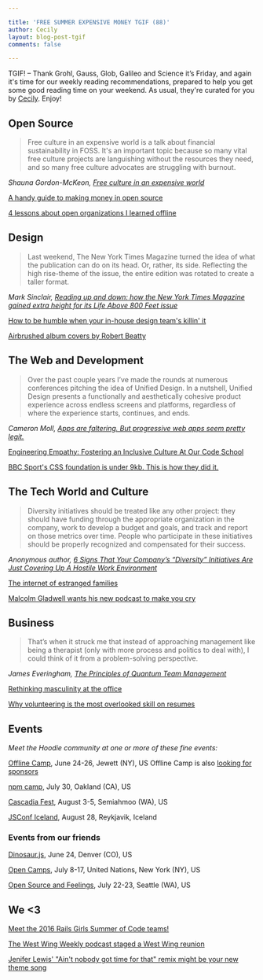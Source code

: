 ```yaml
---

title: 'FREE SUMMER EXPENSIVE MONEY TGIF (88)'
author: Cecily
layout: blog-post-tgif
comments: false

---
```


TGIF! – Thank Grohl, Gauss, Glob, Galileo and Science it’s Friday, and again it's time for our weekly reading recommendations, prepared to help you get some good reading time on your weekend. As usual, they're curated for you by [Cecily](https://twitter.com/skeskali). Enjoy!

## Open Source
> Free culture in an expensive world is a talk about financial sustainability in FOSS. It's an important topic because so many vital free culture projects are languishing without the resources they need, and so many free culture advocates are struggling with burnout.

<cite>Shauna Gordon-McKeon, [Free culture in an expensive world](https://opensource.com/life/16/6/open-source-bridge-interview-shauna-gordon-mckeon)</cite>

[A handy guide to making money in open source](https://github.com/nayafia/lemonade-stand)

[4 lessons about open organizations I learned offline](https://opensource.com/open-organization/16/6/4-lessons-about-open-organizations-i-learned-offline)

## Design
>Last weekend, The New York Times Magazine turned the idea of what the publication can do on its head. Or, rather, its side. Reflecting the high rise-theme of the issue, the entire edition was rotated to create a taller format.

<cite>Mark Sinclair, [Reading up and down: how the New York Times Magazine gained extra height for its Life Above 800 Feet issue](http://www.creativereview.co.uk/cr-blog/2016/june/reading-up-and-down-how-the-nyt-magazine-gained-extra-height-for-its-life-above-800-feet-issue/)</cite>

[How to be humble when your in-house design team's killin' it](http://www.howdesign.com/design-business/design-news/how-to-stay-humble-when-your-in-house-design-team-is-killin-it/)

[Airbrushed album covers by Robert Beatty](http://trendland.com/airbrushed-album-covers-by-robert-beatty/)

## The Web and Development

>Over the past couple years I’ve made the rounds at numerous conferences pitching the idea of Unified Design. In a nutshell, Unified Design presents a functionally and aesthetically cohesive product experience across endless screens and platforms, regardless of where the experience starts, continues, and ends.

<cite>Cameron Moll, [Apps are faltering. But progressive web apps seem pretty legit.](https://medium.com/@cameronmoll/apps-are-dying-2f27baef21dd#.n7kpr7jk4)</cite>

[Engineering Empathy: Fostering an Inclusive Culture At Our Code School](http://www.alterconf.com/talks/engineering-empathy-fostering-inclusive-culture-our-code-school)

[BBC Sport's CSS foundation is under 9kb. This is how they did it.](https://medium.com/@shaunbent/css-at-bbc-sport-part-1-bab546184e66#.kup416xbt)

## The Tech World and Culture

>Diversity initiatives should be treated like any other project: they should have funding through the appropriate organization in the company, work to develop a budget and goals, and track and report on those metrics over time. People who participate in these initiatives should be properly recognized and compensated for their success.  

<cite>Anonymous author, [6 Signs That Your Company’s “Diversity” Initiatives Are Just Covering Up A Hostile Work Environment](https://modelviewculture.com/pieces/6-signs-that-your-companys-diversity-initiatives-are-just-covering-up-a-hostile-work-environment)</cite>

[The internet of estranged families](http://motherboard.vice.com/read/reddit-raisedbynarcissists)

[Malcolm Gladwell wants his new podcast to make you cry](http://www.recode.net/2016/6/16/11934370/malcolm-gladwell-podcast-revisionist-history-mass-shootings)

## Business

> That’s when it struck me that instead of approaching management like being a therapist (only with more process and politics to deal with), I could think of it from a problem-solving perspective.

<cite>James Everingham, [The Principles of Quantum Team Management](http://firstround.com/review/the-principles-of-quantum-team-management/)</cite>

[Rethinking masculinity at the office](https://hbr.org/2016/06/rethinking-what-masculinity-means-at-the-office)

[Why volunteering is the most overlooked skill on resumes](http://www.fastcompany.com/3060902/why-volunteering-is-the-single-most-overlooked-skill-on-resumes)

## Events

_Meet the Hoodie community at one or more of these fine events:_

[Offline Camp](http://offlinefirst.org/camp/), June 24-26, Jewett (NY), US
Offline Camp is also [looking for sponsors](http://offlinefirst.org/camp/)

[npm camp](http://npm.camp/), July 30, Oakland (CA), US

[Cascadia Fest](http://2016.cascadiafest.org/), August 3-5, Semiahmoo (WA), US

[JSConf Iceland](https://2016.jsconf.is/), August 28, Reykjavik, Iceland

### Events from our friends

[Dinosaur.js](http://dinosaurjs.org/), June 24, Denver (CO), US

[Open Camps](http://opencamps.org/), July 8-17, United Nations, New York (NY), US

[Open Source and Feelings](http://www.osfeels.com/), July 22-23, Seattle (WA), US

## We <3

[Meet the 2016 Rails Girls Summer of Code teams!](http://railsgirlssummerofcode.org/blog/2016-06-15-meet-our-teams)

[The West Wing Weekly podcast staged a West Wing reunion](http://thewestwingweekly.com/episodes/001)

[Jenifer Lewis' "Ain't nobody got time for that" remix might be your new theme song](http://blavity.com/jenifer-lewis-aint-nobody-got-time-for-that-remix-will-be-your-new-theme-song/)
